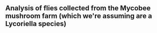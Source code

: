 ## Analysis of flies collected from the Mycobee mushroom farm (which we're assuming are a Lycoriella species)
